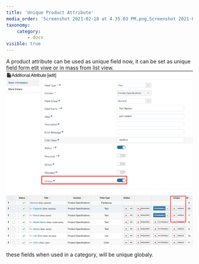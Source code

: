 ```yaml
---
title: 'Unique Product Attribute'
media_order: 'Screenshot 2021-02-18 at 4.35.03 PM.png,Screenshot 2021-02-18 at 4.35.48 PM.png'
taxonomy:
    category:
        - docs
visible: true
---
```


A product attribute can be used as unique field now, it can be set as unique field form etit viwe or in mass from list view.
![](Screenshot%202021-02-18%20at%204.35.48%20PM.png)
![](Screenshot%202021-02-18%20at%204.35.03%20PM.png)

these fields when used in a category, will be unique globaly.
